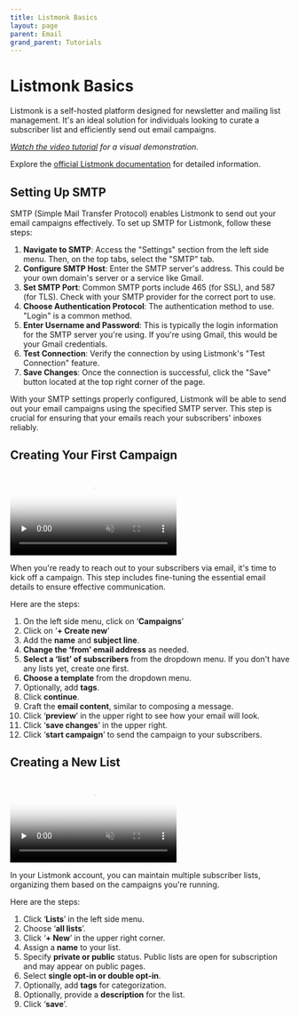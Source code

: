 ```yaml
---
title: Listmonk Basics
layout: page
parent: Email
grand_parent: Tutorials
---
```


# Listmonk Basics

Listmonk is a self-hosted platform designed for newsletter and mailing list management. It's an ideal solution for individuals looking to curate a subscriber list and efficiently send out email campaigns.

_[Watch the video tutorial](https://www.youtube.com/watch?v=Myq8MqT9xfM) for a visual demonstration._

Explore the [official Listmonk documentation](https://listmonk.app/docs/) for detailed information.

## Setting Up SMTP

SMTP (Simple Mail Transfer Protocol) enables Listmonk to send out your email campaigns effectively. To set up SMTP for Listmonk, follow these steps:

1. **Navigate to SMTP**: Access the "Settings" section from the left side menu. Then, on the top tabs, select the "SMTP" tab.
2. **Configure SMTP Host**: Enter the SMTP server's address. This could be your own domain's server or a service like Gmail.
3. **Set SMTP Port**: Common SMTP ports include 465 (for SSL), and 587 (for TLS). Check with your SMTP provider for the correct port to use.
4. **Choose Authentication Protocol**: The authentication method to use. "Login" is a common method.
5. **Enter Username and Password**: This is typically the login information for the SMTP server you're using. If you're using Gmail, this would be your Gmail credentials.
6. **Test Connection**: Verify the connection by using Listmonk's "Test Connection" feature.
7. **Save Changes**: Once the connection is successful, click the "Save" button located at the top right corner of the page.

With your SMTP settings properly configured, Listmonk will be able to send out your email campaigns using the specified SMTP server. This step is crucial for ensuring that your emails reach your subscribers' inboxes reliably.

## Creating Your First Campaign

<video controls loop muted preload="none" src="1-create-campaign.mp4" poster="1-create-campaign.webp">
</video>

When you're ready to reach out to your subscribers via email, it's time to kick off a campaign. This step includes fine-tuning the essential email details to ensure effective communication.

Here are the steps:

1. On the left side menu, click on ‘**Campaigns**’
2. Click on ‘**+ Create new**’
3. Add the **name** and **subject line**.
4. **Change the ‘from’ email address** as needed.
5. **Select a ‘list’ of subscribers** from the dropdown menu. If you don't have any lists yet, create one first.
6. **Choose a template** from the dropdown menu.
7. Optionally, add **tags**.
8. Click **continue**.
9. Craft the **email content**, similar to composing a message.
10. Click ‘**preview**’ in the upper right to see how your email will look.
11. Click ‘**save changes**’ in the upper right.
12. Click ‘**start campaign**’ to send the campaign to your subscribers.

## Creating a New List

<video controls loop muted preload="none" src="2-create-lists.mp4" poster="2-create-lists.webp">
</video>

In your Listmonk account, you can maintain multiple subscriber lists, organizing them based on the campaigns you're running.

Here are the steps:

1. Click ‘**Lists**’ in the left side menu.
2. Choose ‘**all lists**’.
3. Click ‘**+ New**’ in the upper right corner.
4. Assign a **name** to your list.
5. Specify **private or public** status. Public lists are open for subscription and may appear on public pages.
6. Select **single opt-in or double opt-in**.
7. Optionally, add **tags** for categorization.
8. Optionally, provide a **description** for the list.
9. Click ‘**save**’.
